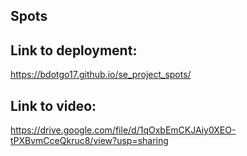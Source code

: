 ## Spots

## Link to deployment:

https://bdotgo17.github.io/se_project_spots/

## Link to video:

https://drive.google.com/file/d/1qOxbEmCKJAiy0XEO-tPXBvmCceQkruc8/view?usp=sharing
